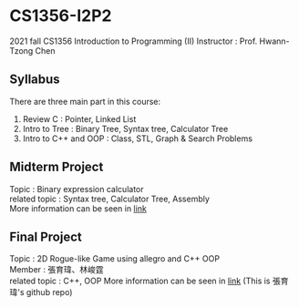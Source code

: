# CS1356-I2P2
2021 fall CS1356 Introduction to Programming (II)
Instructor : Prof. Hwann-Tzong Chen

## Syllabus
There are three main part in this course:  
1. Review C : Pointer, Linked List   
2. Intro to Tree : Binary Tree, Syntax tree, Calculator Tree  
3. Intro to C++ and OOP : Class, STL, Graph & Search Problems  

## Midterm Project
Topic : Binary expression calculator  
related topic : Syntax tree, Calculator Tree, Assembly  
More information can be seen in [link](https://github.com/lightbulb12294/CSI2P-II-Mini)

## Final Project
Topic : 2D Rogue-like Game using allegro and C++ OOP  
Member : 張育瑋、林峻霆  
related topic : C++, OOP
More information can be seen in [link](https://github.com/eesoymilk/I2P2final) (This is 張育瑋's github repo)  
